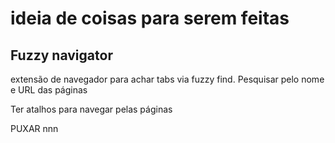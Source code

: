 # ideia de coisas para serem feitas

## Fuzzy navigator 
extensão de navegador para achar tabs via fuzzy find. 
Pesquisar pelo nome e URL das páginas

Ter atalhos para navegar pelas páginas


PUXAR nnn

